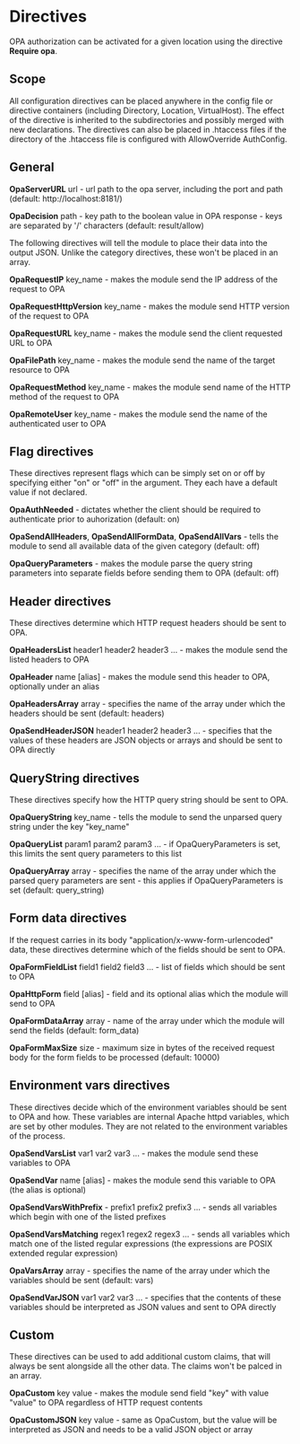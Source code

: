 # Directives

OPA authorization can be activated for a given location using the directive **Require opa**.

## Scope

All configuration directives can be placed anywhere in the config file or directive containers (including Directory, Location, VirtualHost). The effect of the directive is inherited to the subdirectories and possibly merged with new declarations. The directives can also be placed in .htaccess files if the directory of the .htaccess file is configured with AllowOverride AuthConfig.

## General

**OpaServerURL** url - url path to the opa server, including the port and path (default: http://localhost:8181/)

**OpaDecision** path - key path to the boolean value in OPA response - keys are separated by '/' characters (default: result/allow)

The following directives will tell the module to place their data into the output JSON. Unlike the category directives, these won't be placed in an array.

**OpaRequestIP** key_name - makes the module send the IP address of the request to OPA

**OpaRequestHttpVersion** key_name - makes the module send HTTP version of the request to OPA

**OpaRequestURL** key_name - makes the module send the client requested URL to OPA

**OpaFilePath** key_name - makes the module send the name of the target resource to OPA

**OpaRequestMethod** key_name - makes the module send name of the HTTP method of the request to OPA

**OpaRemoteUser** key_name - makes the module send the name of the authenticated user to OPA

## Flag directives

These directives represent flags which can be simply set on or off by specifying either "on" or "off" in the argument. They each have a default value if not declared.

**OpaAuthNeeded** - dictates whether the client should be required to authenticate prior to auhorization (default: on)

**OpaSendAllHeaders**, **OpaSendAllFormData**, **OpaSendAllVars** - tells the module to send all available data of the given category (default: off)

**OpaQueryParameters** - makes the module parse the query string parameters into separate fields before sending them to OPA (default: off)

## Header directives

These directives determine which HTTP request headers should be sent to OPA.

**OpaHeadersList** header1 header2 header3 ... - makes the module send the listed headers to OPA

**OpaHeader** name [alias] - makes the module send this header to OPA, optionally under an alias

**OpaHeadersArray** array - specifies the name of the array under which the headers should be sent (default: headers)

**OpaSendHeaderJSON** header1 header2 header3 ... - specifies that the values of these headers are JSON objects or arrays and should be sent to OPA directly

## QueryString directives

These directives specify how the HTTP query string should be sent to OPA.

**OpaQueryString** key_name - tells the module to send the unparsed query string under the key "key_name"

**OpaQueryList** param1 param2 param3 ... - if OpaQueryParameters is set, this limits the sent query parameters to this list

**OpaQueryArray** array - specifies the name of the array under which the parsed query parameters are sent - this applies if OpaQueryParameters is set (default: query_string)

## Form data directives

If the request carries in its body "application/x-www-form-urlencoded" data, these directives determine which of the fields should be sent to OPA.

**OpaFormFieldList** field1 field2 field3 ... - list of fields which should be sent to OPA

**OpaHttpForm** field [alias] - field and its optional alias which the module will send to OPA

**OpaFormDataArray** array - name of the array under which the module will send the fields (default: form_data)

**OpaFormMaxSize** size - maximum size in bytes of the received request body for the form fields to be processed (default: 10000)

## Environment vars directives

These directives decide which of the environment variables should be sent to OPA and how. These variables are internal Apache httpd variables, which are set by other modules. They are not related to the environment variables of the process.

**OpaSendVarsList** var1 var2 var3 ... - makes the module send these variables to OPA

**OpaSendVar** name [alias] - makes the module send this variable to OPA (the alias is optional)

**OpaSendVarsWithPrefix** - prefix1 prefix2 prefix3 ... - sends all variables which begin with one of the listed prefixes

**OpaSendVarsMatching** regex1 regex2 regex3 ... - sends all variables which match one of the listed regular expressions (the expressions are POSIX extended regular expression)

**OpaVarsArray** array - specifies the name of the array under which the variables should be sent (default: vars)

**OpaSendVarJSON** var1 var2 var3 ... - specifies that the contents of these variables should be interpreted as JSON values and sent to OPA directly

## Custom

These directives can be used to add additional custom claims, that will always be sent alongside all the other data. The claims won't be palced in an array.

**OpaCustom** key value - makes the module send field "key" with value "value" to OPA regardless of HTTP request contents

**OpaCustomJSON** key value - same as OpaCustom, but the value will be interpreted as JSON and needs to be a valid JSON object or array
